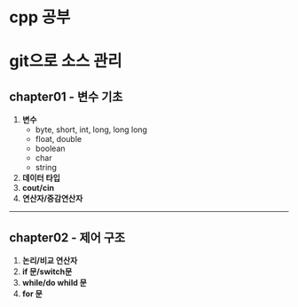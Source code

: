 <h1>cpp 공부</h1>

# git으로 소스 관리

## chapter01 - 변수 기초
1. __변수__
    - byte, short, int, long, long long
    - float, double
    - boolean
    - char
    - string
1. __데이터 타입__
1. __cout/cin__
1. __연산자/증감연산자__
---

## chapter02 - 제어 구조
1. __논리/비교 연산자__
1. __if 문/switch문__
1. __while/do whild 문__
1. __for 문__